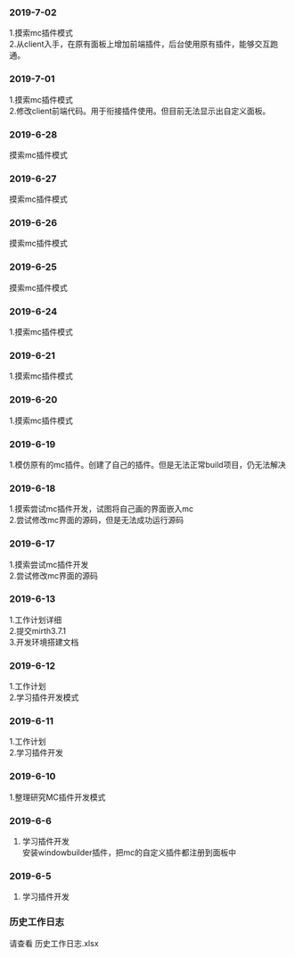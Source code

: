 ### 2019-7-02
1.摸索mc插件模式<br>
2.从client入手，在原有面板上增加前端插件，后台使用原有插件，能够交互跑通。<br>
### 2019-7-01
1.摸索mc插件模式<br>
2.修改client前端代码。用于衔接插件使用。但目前无法显示出自定义面板。<br>
### 2019-6-28
摸索mc插件模式<br>
### 2019-6-27
摸索mc插件模式<br>
### 2019-6-26
摸索mc插件模式<br>
### 2019-6-25
摸索mc插件模式<br>
### 2019-6-24
1.摸索mc插件模式<br>
### 2019-6-21
1.摸索mc插件模式<br>
### 2019-6-20
1.摸索mc插件模式<br>
### 2019-6-19
1.模仿原有的mc插件。创建了自己的插件。但是无法正常build项目，仍无法解决<br>
### 2019-6-18
1.摸索尝试mc插件开发，试图将自己画的界面嵌入mc<br>
2.尝试修改mc界面的源码，但是无法成功运行源码<br>
### 2019-6-17
1.摸索尝试mc插件开发<br>
2.尝试修改mc界面的源码<br>
### 2019-6-13
1.工作计划详细<br>
2.提交mirth3.7.1<br>
3.开发环境搭建文档<br>

### 2019-6-12
1.工作计划<br>
2.学习插件开发模式

### 2019-6-11
1.工作计划<br>
2.学习插件开发

### 2019-6-10
1.整理研究MC插件开发模式

### 2019-6-6
1. 学习插件开发<br>
安装windowbuilder插件，把mc的自定义插件都注册到面板中

### 2019-6-5
1. 学习插件开发

### 历史工作日志
请查看  历史工作日志.xlsx
